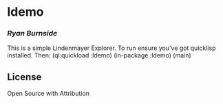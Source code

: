 # ldemo
### _Ryan Burnside_

This is a simple Lindenmayer Explorer.
To run ensure you've got quicklisp installed.
Then:
(ql:quickload :ldemo)
(in-package :ldemo)
(main)


## License
Open Source with Attribution


